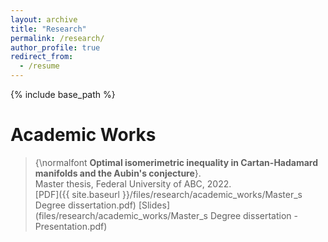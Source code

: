 ```yaml
---
layout: archive
title: "Research"
permalink: /research/
author_profile: true
redirect_from:
  - /resume
---
```


{% include base_path %}

# Academic Works

> {\normalfont **Optimal isomerimetric inequality in Cartan-Hadamard manifolds and the Aubin's conjecture**}.<br>
Master thesis, Federal University of ABC, 2022.<br>
[PDF]({{ site.baseurl }}/files/research/academic_works/Master_s Degree dissertation.pdf) [Slides](files/research/academic_works/Master_s Degree dissertation - Presentation.pdf)

